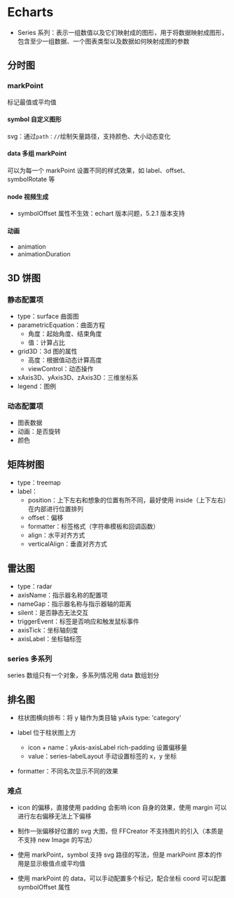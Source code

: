 # Echarts

- Series 系列：表示一组数值以及它们映射成的图形，用于将数据映射成图形，包含至少一组数据、一个图表类型以及数据如何映射成图的参数

## 分时图

### markPoint

标记最值或平均值

#### symbol 自定义图形

svg：通过`path：//`绘制矢量路径，支持颜色、大小动态变化

#### data 多组 markPoint

可以为每一个 markPoint 设置不同的样式效果，如 label、offset、symbolRotate 等

#### node 视频生成

- symbolOffset 属性不生效：echart 版本问题，5.2.1 版本支持

#### 动画

- animation
- animationDuration

## 3D 饼图

### 静态配置项

- type：surface 曲面图
- parametricEquation：曲面方程
  - 角度：起始角度、结束角度
  - 值：计算占比
- grid3D：3d 图的属性
  - 高度：根据值动态计算高度
  - viewControl：动态操作
- xAxis3D、yAxis3D、zAxis3D：三维坐标系
- legend：图例

### 动态配置项

- 图表数据
- 动画：是否旋转
- 颜色

## 矩阵树图

- type：treemap
- label：
  - position：上下左右和想象的位置有所不同，最好使用 inside（上下左右）在内部进行位置排列
  - offset：偏移
  - formatter：标签格式（字符串模板和回调函数）
  - align：水平对齐方式
  - verticalAlign：垂直对齐方式

## 雷达图

- type：radar
- axisName：指示器名称的配置项
- nameGap：指示器名称与指示器轴的距离
- silent：是否静态无法交互
- triggerEvent：标签是否响应和触发鼠标事件
- axisTick：坐标轴刻度
- axisLabel：坐标轴标签

### series 多系列

series 数组只有一个对象，多系列情况用 data 数组划分

## 排名图

- 柱状图横向排布：将 y 轴作为类目轴 yAxis type: 'category'

- label 位于柱状图上方

  - icon + name：yAxis-axisLabel rich-padding 设置偏移量
  - value：series-labelLayout 手动设置标签的 x，y 坐标

- formatter：不同名次显示不同的效果

### 难点

- icon 的偏移，直接使用 padding 会影响 icon 自身的效果，使用 margin 可以进行左右偏移无法上下偏移

- 制作一张偏移好位置的 svg 大图，但 FFCreator 不支持图片的引入（本质是不支持 new Image 的写法）

- 使用 markPoint，symbol 支持 svg 路径的写法，但是 markPoint 原本的作用是显示极值点或平均值

- 使用 markPoint 的 data，可以手动配置多个标记，配合坐标 coord 可以配置 symbolOffset 属性
